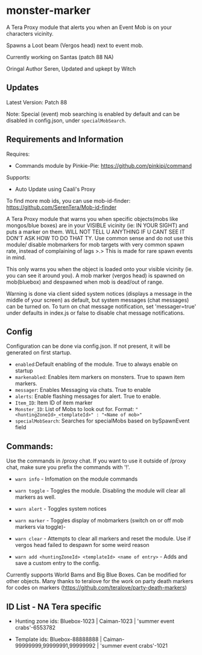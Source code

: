 # monster-marker
A Tera Proxy module that alerts you when an Event Mob is on your characters vicinity.

Spawns a Loot beam (Vergos head) next to event mob.

Currently working on Santas (patch 88 NA)


Oringal Author Seren, Updated and upkept by Witch


## Updates
Latest Version: Patch 88

Note: Special (event) mob searching is enabled by default and can be disabled in config.json, under `specialMobSearch`.

## Requirements and Information
Requires:
- Commands module by Pinkie-Pie: https://github.com/pinkipi/command

Supports:
- Auto Update using Caali's Proxy

To find more mob ids, you can use mob-id-finder: https://github.com/SerenTera/Mob-id-finder

A Tera Proxy module that warns you when specific objects(mobs like mongos/blue boxes) are in your VISIBLE vicinity (ie: IN YOUR SIGHT) and puts a marker on them. WILL NOT TELL U ANYTHING IF U CANT SEE IT DON'T ASK HOW TO DO THAT TY. Use common sense and do not use this module/ disable mobmarkers for mob targets with very common spawn rate, instead of complaining of lags >.> This is made for rare spawn events in mind.

This only warns you when the object is loaded onto your visible vicinity (ie. you can see it around you). A mob marker (vergos head) is spawned on mob(bluebox) and despawned when mob is dead/out of range.

Warning is done via client sided system notices (displays a message in the middle of your screen) as default, but system messages (chat messages) can be turned on. To turn on chat message notification, set 'messager=true' under defaults in index.js or false to disable chat message notifications.

## Config
Configuration can be done via config.json. If not present, it will be generated on first startup.

- `enabled`:Default enabling of the module. True to always enable on startup
- `markenabled`: Enables item markers on monsters. True to spawn item markers.
- `messager`: Enables Messaging via chats. True to enable
- `alerts`: Enable flashing messages for alert. True to enable.
- `Item_ID`: Item ID of item marker
- `Monster_ID`: List of Mobs to look out for. Format: `"<huntingZoneId>_<templateId>" : "<Name of mob>"`
- `specialMobSearch`: Searches for specialMobs based on bySpawnEvent field

## Commands:
Use the commands in /proxy chat. If you want to use it outside of /proxy chat, make sure you prefix the commands with '!'.
- `warn info` - Infomation on the module commands

- `warn toggle` - Toggles the module. Disabling the module will clear all markers as well.

- `warn alert` - Toggles system notices

- `warn marker` - Toggles display of mobmarkers (switch on or off mob markers via toggle)-

- `warn clear` - Attempts to clear all markers and reset the module. Use if vergos head failed to despawn for some weird reason

- `warn add <huntingZoneId> <templateId> <name of entry>` - Adds and save a custom entry to the config.

Currently supports World Bams and Big Blue Boxes. Can be modified for other objects.
Many thanks to teralove for the work on party death markers for codes on markers (https://github.com/teralove/party-death-markers)

## ID List - NA Tera specific
- Hunting zone ids:
Bluebox-1023 | Caiman-1023 | 'summer event crabs'-6553782

- Template ids:
Bluebox-88888888 | Caiman-99999999,99999991,99999992 | 'summer event crabs'-1021

